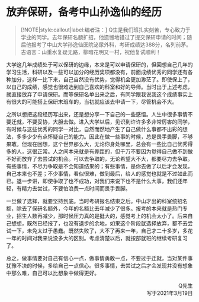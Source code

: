# 放弃保研，备考中山孙逸仙的经历

> [!NOTE|style:callout|label:编者注：]
> Q生是我们班扎实刻苦，专心致力于学业的同学。去年保研名额扩招，他遗憾地错过了提交保研申请的时间；随后他报考了中山大学孙逸仙医院泌尿外科，考研成绩达388分，名列前茅。古语言：山重水复疑无路，柳暗花明又一村，祝他复试顺利！

大学这几年成绩处于可以保研的边缘，本来是可以申请保研的，但回想自己几年的学习生活，科研以及一些可以加分的经历奖项都没有，前面成绩优秀的同学还有各种加分，这样一比下来，自己自然没有优势，觉得机会更加渺茫了。即使保上了，以自己的成绩，感觉也很难选到自己喜欢的科室和好的导师。当时出于上述考虑，就直接放弃了申请保研。而等保研名单出来之后，有同学跟我说我这个成绩事实上有很大的可能搭上保研末班车的，当初就应该去申请一下，尽管机会不大。

之所以想把这段经历写出来，还是想分享一下自己的一些感悟。人生中很多事情不要迁就，不要妥协，大胆去做。进入大学以后，见识到许许多多非常厉害的同学，有时候与这些优秀的同学一对比，自然而然地产生了自己做什么事都不出彩的想法，多多少少有点怀疑自己的能力。因此在做一些事的时候，总是畏手畏脚，不够果敢。但现在回想，这个世界那么大，无论你身处哪里，总会有一些比自己优秀得多的人，这很正常。人之间本来就是有差距的，但千万不要因为觉得自己做不到做不好而放弃了去尝试的机会。可以去争取的，无论希望大不大，都要尽力去争取。有些事情，不尽力争取是不会知道结果的；有些事情，是你去做了以后才会发现，自己本来也不差；不少事情，看似很难，做到最后，给人的感觉也就是不过如此而已。退一步讲，即使争取了也不成功，对我们来说下也不是什么大事，我们还年轻，有精力去尝试，不要怕浪费一点时间而畏手畏脚。

一旦做了选择，就要坚持到底。当时考研报名结束之后。中山才出的科室统招名额，除去了保研名额外，今年的名额比去年减少了很多。报考的本来就是热门专业，招生人数再减少，那时候压力真的是挺大的，感觉考上的机会太小了。后来自己想想，既然已经报了，也没有退步的余地，如果这个阶段就选择放弃，都不去尝试一下，未免太过于愚蠢。既然失败了，大不了再来一年，自己才二十多岁，多花一年的时间对我来说没多大的区别。考虑清楚以后，就按部就班的继续考研复习了。

总之，做事情要对自己有信心一点，做事情勇敢一点，不要过于迁就，当对某件事犹豫不决的时候，多给自己一点信心。很多事情，去尝试之后才会发现并没有想象中那么难，自己可以比想象中做得更好。

<p align="right">Q先生<br/>写于2021年3月19日</p>